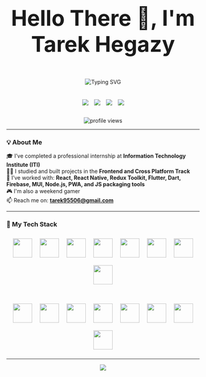 <p align="center" style="font-size: 56px; font-weight: bold;">
  Hello There 👋, I'm Tarek Hegazy
</p>

<div align="center" style="margin-bottom: 20px;">
  <img src="https://readme-typing-svg.herokuapp.com?font=Fira+Code&size=30&pause=1000&center=true&vCenter=true&width=600&lines=Frontend+Developer;React+Native+Developer;Flutter+Developer;ITI+Internship+Graduate;Clean+Code+Enthusiast" alt="Typing SVG" />
</div>

<br/>

<div align="center" style="display: flex; justify-content: center; gap: 15px; flex-wrap: wrap;">
  <a href="https://wa.me/201021320018" style="display: inline-block;" target="_blank"><img src="https://img.shields.io/badge/-WhatsApp-25D366?style=for-the-badge&logo=whatsapp&logoColor=white" /></a>
  <a href="mailto:tarek95506@gmail.com" style="display: inline-block;"><img src="https://img.shields.io/badge/-Gmail-D14836?style=for-the-badge&logo=gmail&logoColor=white" /></a>
  <a href="https://github.com/Tarek-Hegazy" style="display: inline-block;"><img src="https://img.shields.io/badge/-GitHub-181717?style=for-the-badge&logo=github&logoColor=white" /></a>
  <a href="https://www.linkedin.com/in/tarek-hegazy97" style="display: inline-block;"><img src="https://img.shields.io/badge/-LinkedIn-0077B5?style=for-the-badge&logo=linkedin&logoColor=white" /></a>
</div>

<br/>
  <p align="center">
    <img src="https://komarev.com/ghpvc/?username=Tarek-Hegazy&label=Profile%20views&color=6c5ce7&style=flat" alt="profile views" />
  </p>

---

### 💡 About Me

🎓 I’ve completed a professional internship at **Information Technology Institute (ITI)**  
🧑‍💻 I studied and built projects in the **Frontend and Cross Platform Track**  
💪 I’ve worked with: **React, React Native, Redux Toolkit, Flutter, Dart, Firebase, MUI, Node.js, PWA, and JS packaging tools**  
🎮 I'm also a weekend gamer  
📫 Reach me on: **tarek95506@gmail.com**

---

### 🚀 My Tech Stack

<div align="center" style="max-width: 800px; margin: auto; display: flex; flex-direction: column; align-items: center; gap: 20px;">

<!-- My Tech Stack using skillicons.dev - مفصلة أيقونة أيقونة -->
<div style="display: flex; flex-wrap: wrap; justify-content: center;">
  <!-- Core Frontend & Frameworks -->
  <img src="https://skillicons.dev/icons?i=html" width="50" style="margin: 10px;" />
  <img src="https://skillicons.dev/icons?i=css" width="50" style="margin: 10px;" />
  <img src="https://skillicons.dev/icons?i=sass" width="50" style="margin: 10px;" />
  <img src="https://skillicons.dev/icons?i=js" width="50" style="margin: 10px;" />
  <img src="https://skillicons.dev/icons?i=ts" width="50" style="margin: 10px;" />
  <img src="https://skillicons.dev/icons?i=dart" width="50" style="margin: 10px;" />
  <img src="https://skillicons.dev/icons?i=vscode" width="50" style="margin: 10px;" />
  <img src="https://skillicons.dev/icons?i=git" width="50" style="margin: 10px;" />
</div>

<div style="display: flex; flex-wrap: wrap; justify-content: center; margin-top: 10px;">
  <!-- Cross-platform & Tools -->
  <img src="https://skillicons.dev/icons?i=nodejs" width="50" style="margin: 10px;" />
  <img src="https://skillicons.dev/icons?i=react" width="50" style="margin: 10px;" />
  <img src="https://skillicons.dev/icons?i=redux" width="50" style="margin: 10px;" />
  <img src="https://skillicons.dev/icons?i=nextjs" width="50" style="margin: 10px;" />
  <img src="https://skillicons.dev/icons?i=flutter" width="50" style="margin: 10px;" />
  <img src="https://skillicons.dev/icons?i=firebase" width="50" style="margin: 10px;" />
<img src="https://upload.wikimedia.org/wikipedia/commons/thumb/0/04/ChatGPT_logo.svg/240px-ChatGPT_logo.svg.png" width="50" style="margin: 10px;" />
  <img src="https://skillicons.dev/icons?i=figma" width="50" style="margin: 10px;" />
</div>


</div>

---

<p align="center">
<img src="https://capsule-render.vercel.app/api?type=waving&color=6C63FF&height=100&section=footer"/>
</p>




